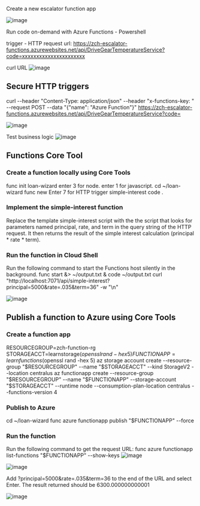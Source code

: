 Create a new escalator function app 



![image](https://github.com/ZCHAnalytics/intelligent-apps-AKS-Functions-CosmosDB/assets/146954022/a7856e4d-eb20-4671-8793-d041b3fe15ef)

Run code on-demand with Azure Functions - Powershell

trigger - HTTP request
url: 
https://zch-escalator-functions.azurewebsites.net/api/DriveGearTemperatureService?code=xxxxxxxxxxxxxxxxxxxxxx

curl URL
![image](https://github.com/ZCHAnalytics/intelligent-apps-AKS-Functions-CosmosDB/assets/146954022/5f1d1674-e925-45f2-a40d-5f50c2f24ff2)

## Secure HTTP triggers

curl --header "Content-Type: application/json" --header "x-functions-key: <function-key>" --request POST --data "{\"name\": \"Azure Function\"}" https://zch-escalator-functions.azurewebsites.net/api/DriveGearTemperatureService?code=<key>

![image](https://github.com/ZCHAnalytics/intelligent-apps-AKS-Functions-CosmosDB/assets/146954022/158f97c3-5072-4c9d-a233-0d4274a13c45)

Test business logic
![image](https://github.com/ZCHAnalytics/intelligent-apps-AKS-Functions-CosmosDB/assets/146954022/c81f63c4-adc4-427b-afe7-094549da2f92)

## Functions Core Tool 
### Create a function locally using Core Tools
func init loan-wizard
enter 3 for node.
enter 1 for javascript.
cd ~/loan-wizard
func new 
Enter 7 for HTTP trigger
simple-interest
code .

### Implement the simple-interest function
Replace the template simple-interest script with the the script that looks for parameters named principal, rate, and term in the query string of the HTTP request. It then returns the result of the simple interest calculation (principal * rate * term).

### Run the function in Cloud Shell
Run the following command to start the Functions host silently in the background.
func start &> ~/output.txt &
code ~/output.txt
curl "http://localhost:7071/api/simple-interest?principal=5000&rate=.035&term=36" -w "\n"

![image](https://github.com/ZCHAnalytics/intelligent-apps-AKS-Functions-CosmosDB/assets/146954022/c2a9d62e-e223-4051-8044-de1790f08a4b)

## Publish a function to Azure using Core Tools
### Create a function app
RESOURCEGROUP=zch-function-rg
STORAGEACCT=learnstorage$(openssl rand -hex 5)
FUNCTIONAPP=learnfunctions$(openssl rand -hex 5)
az storage account create --resource-group "$RESOURCEGROUP" --name "$STORAGEACCT" --kind StorageV2 --location centralus
az functionapp create --resource-group "$RESOURCEGROUP" --name "$FUNCTIONAPP" --storage-account "$STORAGEACCT" --runtime node --consumption-plan-location centralus --functions-version 4
### Publish to Azure
cd ~/loan-wizard
func azure functionapp publish "$FUNCTIONAPP" --force

### Run the function
Run the following command to get the request URL:
func azure functionapp list-functions "$FUNCTIONAPP" --show-keys
![image](https://github.com/ZCHAnalytics/intelligent-apps-AKS-Functions-CosmosDB/assets/146954022/f519ad56-c985-451d-8dbd-e73da4645c22)

![image](https://github.com/ZCHAnalytics/intelligent-apps-AKS-Functions-CosmosDB/assets/146954022/dbb66639-c5e4-442d-8de2-40ee4b63a156)

Add ?principal=5000&rate=.035&term=36 to the end of the URL and select Enter. The result returned should be 6300.000000000001

![image](https://github.com/ZCHAnalytics/intelligent-apps-AKS-Functions-CosmosDB/assets/146954022/774a2452-4fb5-4b07-86bc-1ebfe9ff7900)

